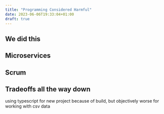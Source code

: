 ```yaml
---
title: "Programming Considered Harmful"
date: 2023-06-06T19:33:04+01:00
draft: true
---
```


## We did this
## Microservices
## Scrum
## Tradeoffs all the way down
using typescript for new project because of build, but objectively worse for working with csv data
